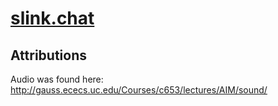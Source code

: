 # [slink.chat](https://slink.chat)

## Attributions

Audio was found here: http://gauss.ececs.uc.edu/Courses/c653/lectures/AIM/sound/
